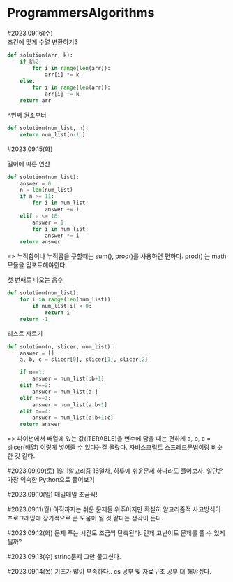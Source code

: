 # ProgrammersAlgorithms

#2023.09.16(수)
<br>
조건에 맞게 수열 변환하기3
```python
def solution(arr, k):
    if k%2:
        for i in range(len(arr)):
            arr[i] *= k
    else:
        for i in range(len(arr)):
            arr[i] += k
    return arr
```
n번째 원소부터
```python
def solution(num_list, n):
    return num_list[n-1:]
```



#2023.09.15(화)
<br>

길이에 따른 연산
```python
def solution(num_list):
    answer = 0
    n = len(num_list)
    if n >= 11:
        for i in num_list:
            answer += i
    elif n <= 10:
        answer = 1
        for i in num_list:
            answer *= i
    return answer
```
=> 누적합이나 누적곱을 구할때는 sum(), prod()를 사용하면 편하다.
prod() 는 math 모듈을 임포트해야한다.

첫 번째로 나오는 음수
```python
def solution(num_list):
    for i in range(len(num_list)):
        if num_list[i] < 0:
            return i
    return -1
```

리스트 자르기
```python
def solution(n, slicer, num_list):
    answer = []
    a, b, c = slicer[0], slicer[1], slicer[2]

    if n==1:
        answer = num_list[:b+1]
    elif n==2:
        answer = num_list[a:]
    elif n==3:
        answer = num_list[a:b+1]
    elif n==4:
        answer = num_list[a:b+1:c]
    return answer
```
=> 파이썬에서 배열에 있는 값(ITERABLE)을 변수에 담을 때는 편하게 a, b, c = slicer(배열) 이렇게 넣어줄 수 있다는걸 몰랐다.
자바스크립트 스프레드문법이랑 비슷한 것 같다.  



#2023.09.09(토)
1일 1알고리즘 16일차, 하루에 쉬운문제 하나라도 풀어보자. 일단은 가장 익숙한 Python으로 풀어보기

#2023.09.10(일)
매일매일 조금씩!


#2023.09.11(월)
아직까지는 쉬운 문제들 위주이지만 확실히 알고리즘적 사고방식이 프로그래밍에 장기적으로 큰 도움이 될 것 같다는 생각이 든다.

#2023.09.12(화)
문제 푸는 시간도 조금씩 단축된다. 언제 고난이도 문제를 풀 수 있게 될까?

#2023.09.13(수)
 string문제 그만 풀고싶다.

#2023.09.14(목)
기초가 많이 부족하다.. cs 공부 및 자료구조 공부 더 해야겠다.
 
